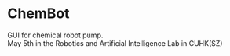 # ChemBot
GUI for chemical robot pump.  
May 5th in the Robotics and Artificial Intelligence Lab in CUHK(SZ)  
